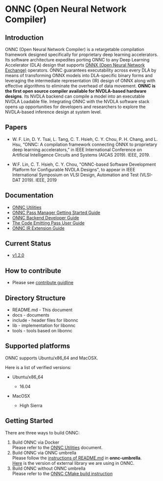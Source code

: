 # ONNC (Open Neural Network Compiler)

## Introduction

ONNC (Open Neural Network Compiler) is a retargetable compilation framework designed specifically for proprietary deep learning accelerators. Its software architecture expedites porting ONNC to any Deep Learning Accelerator (DLA) design that supports [ONNX (Open Neural Network Exchange)](https://onnx.ai/) operators. ONNC guarantees executability across every DLA by means of transforming ONNX models into DLA-specific binary forms and leveraging the intermediate representation (IR) design of ONNX along with effective algorithms to eliminate the overhead of data movement. **ONNC is the first open source compiler available for NVDLA-based hardware designs**. Its NVDLA backend can compile a model into an executable NVDLA Loadable file. Integrating ONNC with the NVDLA software stack opens up opportunities for developers and researchers to explore the NVDLA-based inference design at system level. 

## Papers

* W. F. Lin, D. Y. Tsai, L. Tang, C. T. Hsieh, C. Y. Chou, P. H. Chang, and L. Hsu, “ONNC: A compilation framework connecting ONNX to proprietary deep learning accelerators,” in IEEE International Conference on Artificial Intelligence Circuits and Systems (AICAS 2019). IEEE, 2019.

* W.F. Lin, C. T. Hsieh, C. Y. Chou, "ONNC-based Software Development Platform for Configurable NVDLA Designs", to appear in IEEE International Symposium on VLSI Design, Automation and Test (VLSI-DAT 2019). IEEE, 2019

## Documentation

- [ONNC Utilities](docs/ONNC-Utilities.md)
- [ONNC Pass Manager Getting Started Guide](docs/ONNC-Pass-Manager-Getting-Started-Guide.md)
- [ONNC Backend Developer Guide](docs/ONNC-Backend-Porting-Guide.md)
- [The Code Emitting Pass User Guide](docs/The-Code-Emitting-Pass-User-Guide.md)
- [ONNC IR Extension Guide](docs/ONNC-IR-Extension-Guide.md)

## Current Status

* [v1.2.0](https://github.com/ONNC/onnc/releases)

## How to contribute

* Please see [contribute guidline](https://github.com/ONNC/onnc/blob/master/CONTRIBUTING.md)
 
## Directory Structure
* README.md - This document
* docs      - documents
* include   - header files for libonnc
* lib       - implementation for libonnc
* tools     - tools based on libonnc

## Supported platforms

ONNC supports Ubuntu/x86_64 and MacOSX.

Here is a list of verified versions:
* Ubuntu/x86_64
  - 16.04

* MacOSX
  - High Sierra

## Getting Started

There are three ways to build ONNC:

1. Build ONNC via Docker  
    Please refer to the [ONNC Utilities](docs/ONNC-Utilities.md) document.
2. Build ONNC via ONNC umbrella  
    Please follow the [instructions of README.md](https://github.com/ONNC/onnc-umbrella) in **onnc-umbrella**.  
    [Here](https://github.com/ONNC/onnc-umbrella/tree/master/external) is the version of external library we are using in ONNC. 
3. Build ONNC without ONNC umbrella  
    Please refer to the [ONNC CMake build instruction](docs/build.md)
